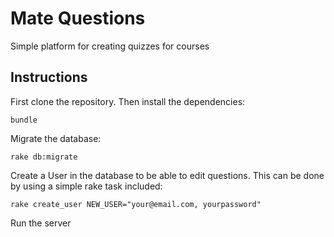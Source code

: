 Mate Questions
==============


Simple platform for creating quizzes for courses

## Instructions

First clone the repository. Then install the dependencies:

    bundle

Migrate the database:

    rake db:migrate

Create a User in the database to be able to edit questions. This can be done
by using a simple rake task included:

    rake create_user NEW_USER="your@email.com, yourpassword"

Run the server